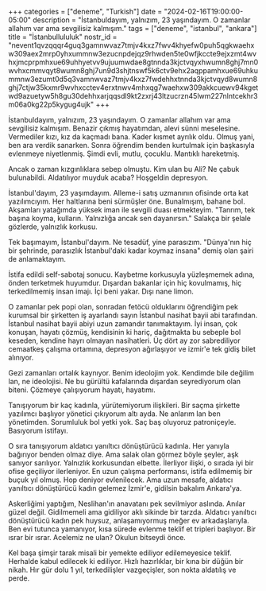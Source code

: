 +++
categories = ["deneme", "Turkish"]
date = "2024-02-16T19:00:00-05:00"
description = "İstanbuldayım, yalnızım, 23 yaşındayım. O zamanlar allahım var ama sevgilisiz kalmışım."
tags = ["deneme", "istanbul", "ankara"]
title = "İstanbullululuk"
nostr_id = "nevent1qvzqqqr4guq3gamnwvaz7tmjv4kxz7fwv4khyefw0puh5qgkwaehxw309aex2mrp0yhxummnw3ezucnpdejqz9rhwden5te0wfjkccte9ejxzmt4wvhxjmcprpmhxue69uhhyetvv9ujuumwdae8gtnnda3kjctvqyxhwumn8ghj7mn0wvhxcmmvqyt8wumn8ghj7un9d3shjtnswf5k6ctv9ehx2aqppamhxue69uhkummnw3ezumt0d5q3vamnwvaz7tmjv4kxz7fwdehhxtnnda3kjctvqyd8wumn8ghj7ctjw35kxmr9wvhxcctev4erxtnwv4mhxqg7waehxw309akkcuewv94kgetwd9azuetyw5h8gu30dehhxarjqqsdl9kt2zxrj43ltzucrzn45lwm227nlntcekhr3m06a0kg22p5kygug4ujk"
+++

İstanbuldayım, yalnızım, 23 yaşındayım. O zamanlar allahım var ama sevgilisiz kalmışım. Benazir çıkmış hayatımdan, alevi sünni meselesine. Vermediler kızı, kız da kaçmadı bana. Kader kısmet ayrılık oldu. Olmuş yani, ben ara verdik sanarken. Sonra öğrendim benden kurtulmak için başkasıyla evlenmeye niyetlenmiş. Şimdi evli, mutlu, çocuklu. Mantıklı hareketmiş. 

Ancak o zaman kızgınlıklara sebep olmuştu. Kim ulan bu Ali? Ne çabuk bulunabildi. Aldatılıyor muyduk acaba? Hoşgeldin depresyon. 

İstanbul'dayım, 23 yaşımdayım. Alleme-i satış uzmanının ofisinde orta kat yazılımcıyım. Her haltlarına beni sürmüşler öne. Bunalmışım, bahane bol. Akşamları yatağımda yüksek iman ile sevgili duası etmekteyim. "Tanrım, tek başına koyma, kulların. Yalnızlığa ancak sen dayanırsın." Salakça bir şelale gözlerde, yalnızlık korkusu.

Tek başımayım, İstanbul'dayım. Ne tesadüf, yine parasızım. "Dünya'nın hiç bir şehrinde, parasızlık İstanbul'daki kadar koymaz insana" demiş olan şairi de anlamaktayım. 

İstifa edildi self-sabotaj sonucu. Kaybetme korkusuyla yüzleşmemek adına, önden terketmek huyumdur. Dışardan bakanlar için hiç kovulmamış, hiç terkedilmemiş insan imajı. İçi beni yakar. Dışı nane limon.

O zamanlar pek popi olan, sonradan fetöcü olduklarını öğrendiğim pek kurumsal bir şirketten iş ayarlandı sayın İstanbul nasihat bayii abi tarafından. 
İstanbul nasihat bayii abiyi uzun zamandır tanımaktayım. İyi insan, çok konuşan, hayatı çözmüş, kendisinin ki hariç, dağıtmakta bu sebeple bol keseden, kendine hayrı olmayan nasihatleri. 
Üç dört ay zor sabrediliyor cemaatkeş çalışma ortamına, depresyon ağırlaşıyor ve izmir'e tek gidiş bilet alınıyor.

Gezi zamanları ortalık kaynıyor. Benim ideolojim yok. Kendimde bile değilim lan, ne ideolojisi. Ne bu gürültü kafalarında dışardan seyrediyorum olan biteni. Çözmeye çalışıyorum hayatı, hayatımı. 

Tanışıyorum bir kaç kadınla, yürütemiyorum ilişkileri. Bir saçma şirkette yazılımcı başlıyor yönetici çıkıyorum altı ayda. Ne anlarım lan ben yönetimden. Sorumluluk bol yetki yok. Saç baş oluyoruz patroniçeyle. Basıyorum istifayı. 

O sıra tanışıyorum aldatıcı yanıltıcı dönüştürücü kadınla. Her yanıyla bağırıyor benden olmaz diye. Ama salak olan görmez böyle şeyler, aşk sanıyor sarılıyor. Yalnızlık korkusundan elbette. İlerliyor ilişki, o sırada iyi bir ofise geçiliyor ilerleniyor. En uzun çalışma performansı, istifa edilmemiş bir buçuk yıl olmuş. Hop deniyor evlenilecek. Ama uzun mesafe, aldatıcı yanıltıcı dönüştürücü kadın gelemez İzmir'e, gidilsin bakalım Ankara'ya. 

Askerliğimi yaptığım, Neslihan'ın anavatanı pek sevilmiyor aslında. Anılar güzel değil. Gidilmemeli ama gidiliyor aklı sikinde bir tarzda. 
Aldatıcı yanıltıcı dönüştürücü kadın pek huysuz, anlaşamıyormuş meğer ev arkadaşlarıyla. Ben evi tutunca yamanıyor, kısa sürede evlenme teklif et tripleri başlıyor. Bir ısrar bir ısrar. Acelemiz ne ulan? Okulun bitseydi önce. 

Kel başa şimşir tarak misali bir yemekte ediliyor edilemeyesice teklif. Herhalde kabul edilecek ki ediliyor. Hızlı hazırlıklar, bir kına bir düğün bir nikah. Hır gür dolu 1 yıl, terkedilişler vazgeçişler, son nokta aldatılış ve perde.
